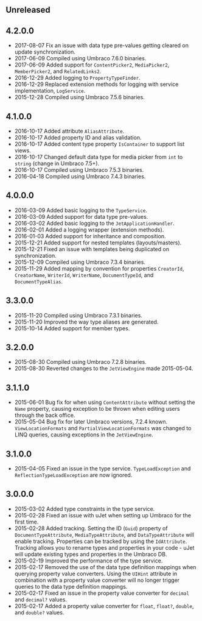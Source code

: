 ## Unreleased

## 4.2.0.0

* 2017-08-07 Fix an issue with data type pre-values getting cleared on update synchronization.
* 2017-06-09 Compiled using Umbraco 7.6.0 binaries.
* 2017-06-09 Added support for `ContentPicker2`, `MediaPicker2`, `MemberPicker2`, and `RelatedLinks2`.
* 2016-12-29 Added logging to `PropertyTypeFinder`.
* 2016-12-29 Replaced extension methods for logging with service implementation, `LogService`.
* 2015-12-28 Compiled using Umbraco 7.5.6 binaries.

## 4.1.0.0
* 2016-10-17 Added attribute `AliasAttribute`.
* 2016-10-17 Added property ID and alias validation.
* 2016-10-17 Added content type property `IsContainer` to support list views.
* 2016-10-17 Changed default data type for media picker from `int` to `string` (change in Umbraco 7.5+).
* 2016-10-17 Compiled using Umbraco 7.5.3 binaries.
* 2016-04-18 Compiled using Umbraco 7.4.3 binaries.

## 4.0.0.0
* 2016-03-09 Added basic logging to the `TypeService`.
* 2016-03-09 Added support for data type pre-values.
* 2016-03-02 Added basic logging to the `JetApplicationHandler`.
* 2016-02-01 Added a logging wrapper (extension methods).
* 2016-01-03 Added support for inheritance and composition.
* 2015-12-21 Added support for nested templates (layouts/masters).
* 2015-12-21 Fixed an issue with templates being duplicated on synchronization.
* 2015-12-09 Compiled using Umbraco 7.3.4 binaries.
* 2015-11-29 Added mapping by convention for properties `CreatorId`, `CreatorName`, `WriterId`, `WriterName`, `DocumentTypeId`, and `DocumentTypeAlias`.

## 3.3.0.0
* 2015-11-20 Compiled using Umbraco 7.3.1 binaries.
* 2015-11-20 Improved the way type aliases are generated.
* 2015-10-14 Added support for member types.

## 3.2.0.0
* 2015-08-30 Compiled using Umbraco 7.2.8 binaries.
* 2015-08-30 Reverted changes to the `JetViewEngine` made 2015-05-04.

## 3.1.1.0
* 2015-06-01 Bug fix for when using `ContentAttribute` without setting the `Name` property, causing exception to be thrown when editing users through the back office.
* 2015-05-04 Bug fix for later Umbraco versions, 7.2.4 known. `ViewLocationFormats` and `PartialViewLocationFormats` was changed to LINQ queries, causing exceptions in the `JetViewEngine`.

## 3.1.0.0
* 2015-04-05 Fixed an issue in the type service. `TypeLoadException` and `ReflectionTypeLoadException` are now ignored.

## 3.0.0.0
* 2015-03-02 Added type constraints in the type service.
* 2015-02-28 Fixed an issue with uJet when setting up Umbraco for the first time.
* 2015-02-28 Added tracking. Setting the ID (`Guid`) property of `DocumentTypeAttribute`, `MediaTypeAttribute`, and `DataTypeAttribute` will enable tracking. Properties can be tracked by using the `IdAttribute`. Tracking allows you to rename types and properties in your code - uJet will update existing types and properties in the Umbraco DB.
* 2015-02-19 Improved the performance of the type service.
* 2015-02-17 Removed the use of the data type definition mappings when querying property value converters. Using the `UIHint` attribute in combination with a property value converter will no longer trigger queries to the data type definition mappings.
* 2015-02-17 Fixed an issue in the property value converter for `decimal` and `decimal?` values.
* 2015-02-17 Added a property value converter for `float`, `float?`, `double`, and `double?` values.